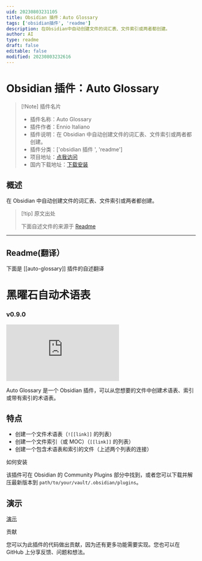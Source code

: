 ```yaml
---
uid: 20230803231105
title: Obsidian 插件：Auto Glossary
tags: ['obsidian插件', 'readme']
description: 在Obsidian中自动创建文件的词汇表、文件索引或两者都创建。
author: AI
type: readme
draft: false
editable: false
modified: 20230803232616
---
```


# Obsidian 插件：Auto Glossary

> [!Note] 插件名片
> - 插件名称：Auto Glossary
> - 插件作者：Ennio Italiano
> - 插件说明：在 Obsidian 中自动创建文件的词汇表、文件索引或两者都创建。
> - 插件分类：['obsidian 插件 ', 'readme']
> - 项目地址：[点我访问](https://github.com/ennioitaliano/obsidian-auto-glossary)
> - 国内下载地址：[下载安装](https://pkmer.cn/products/plugin/pluginMarket/?auto-glossary)

## 概述

在 Obsidian 中自动创建文件的词汇表、文件索引或两者都创建。

> [!tip] 原文出处
>
>下面自述文件的来源于 [Readme](https://ghproxy.net/https://raw.githubusercontent.com/ennioitaliano/obsidian-auto-glossary/master/README.md)
>

---

## Readme(翻译）

下面是 [[auto-glossary]] 插件的自述翻译

# 黑曜石自动术语表

### v0.9.0

![Obsidian 下载量](https://img.shields.io/badge/dynamic/json?logo=obsidian&color=%23483699&label=下载量&query=%24%5B%22auto-glossary%22%5D.downloads&url=https%3A%2F%2Fraw.githubusercontent.com%2Fobsidianmd%2Fobsidian-releases%2Fmaster%2Fcommunity-plugin-stats.json)

Auto Glossary 是一个 Obsidian 插件，可以从您想要的文件中创建术语表、索引或带有索引的术语表。

## 特点

- 创建一个文件术语表（`![[link]]` 的列表）
- 创建一个文件索引（或 MOC）（`[[link]]` 的列表）
- 创建一个包含术语表和索引的文件（上述两个列表的连接）

如何安装

该插件可在 Obsidian 的 Community Plugins 部分中找到，或者您可以下载并解压最新版本到 `path/to/your/vault/.obsidian/plugins`。

## 演示

[演示](https://user-images.githubusercontent.com/47503625/199766990-b158263e-4f6b-4c97-8efa-b8bfc2f4b674.webm)

贡献

您可以为此插件的代码做出贡献，因为还有更多功能需要实现。您也可以在 GitHub 上分享反馈、问题和想法。
